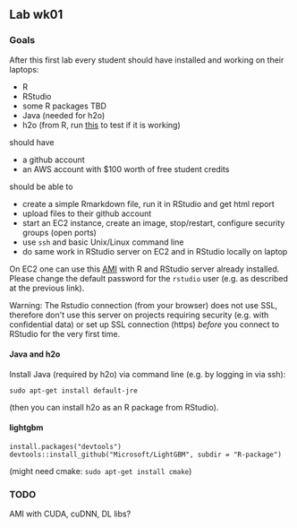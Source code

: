 
## Lab wk01

### Goals

After this first lab every student should have installed and working on their laptops:

- R
- RStudio
- some R packages TBD
- Java (needed for h2o)
- h2o (from R, run [this](h2o-test-installation.R) to test if it is working)

should have 

- a github account
- an AWS account with $100 worth of free student credits

should be able to 

- create a simple Rmarkdown file, run it in RStudio and get html report
- upload files to their github account
- start an EC2 instance, create an image, stop/restart, configure security groups (open ports)
- use `ssh` and basic Unix/Linux command line
- do same work in RStudio server on EC2 and in RStudio locally on laptop

On EC2 one can use this [AMI](http://www.louisaslett.com/RStudio_AMI/) with R and RStudio server already
installed. Please change the default password for the `rstudio` user (e.g. as described 
at the previous link).

Warning: The Rstudio connection (from your browser) does not use SSL, therefore don't use this server
on projects requiring security (e.g. with confidential data) or set up SSL connection (https) *before*
you connect to RStudio for the very first time.

#### Java and h2o

Install Java (required by h2o) via command line (e.g. by logging in via ssh): 
```
sudo apt-get install default-jre
```
(then you can install h2o as an R package from RStudio).

#### lightgbm

```
install.packages("devtools")
devtools::install_github("Microsoft/LightGBM", subdir = "R-package")
```
(might need cmake: `sudo apt-get install cmake`)

### TODO

AMI with CUDA, cuDNN, DL libs?



